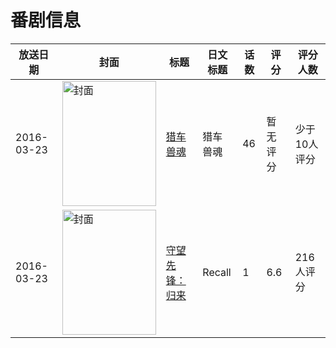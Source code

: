 # 番剧信息

|放送日期|封面|标题|日文标题|话数|评分|评分人数|
|---|---|---|---|---|---|---|
|2016-03-23|<img src="https://lain.bgm.tv/pic/cover/c/2b/cf/205232_XXQ15.jpg" alt="封面" style="width:150px;height:200px;object-fit:cover;">|[猎车兽魂](https://bangumi.tv/subject/205232)|猎车兽魂|46|暂无评分|少于10人评分|
|2016-03-23|<img src="https://lain.bgm.tv/pic/cover/c/d1/26/192702_VQxS2.jpg" alt="封面" style="width:150px;height:200px;object-fit:cover;">|[守望先锋：归来](https://bangumi.tv/subject/192702)|Recall|1|6.6|216人评分|
